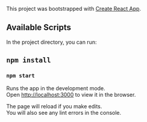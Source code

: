 This project was bootstrapped with [Create React App](https://github.com/facebook/create-react-app).

## Available Scripts

In the project directory, you can run:
## `npm install`
### `npm start`

Runs the app in the development mode.<br />
Open [http://localhost:3000](http://localhost:3000) to view it in the browser.

The page will reload if you make edits.<br />
You will also see any lint errors in the console.
